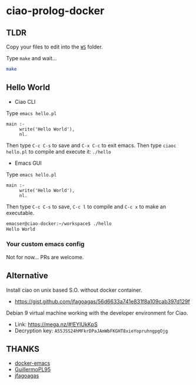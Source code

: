 ciao-prolog-docker
==================

## TLDR

Copy your files to edit into the [`WS`](./WS) folder.

Type `make` and wait...

```bash
make
```

## Hello World

- Ciao CLI 

Type `emacs hello.pl`

```
main :-
     write('Hello World'),
     nl.
```

Then type `C-c C-s` to save and `C-x C-c` to exit emacs. Then type `ciaoc hello.pl` to compile and execute it: `./hello`

- Emacs GUI 

Type `emacs hello.pl`

```
main :-
     write('Hello World'),
     nl.
```

Then type `C-c C-s` to save, `C-c l` to compile and `C-c x` to make an executable.

```bash
emacser@ciao-docker:~/workspace$ ./hello
Hello World
```

### Your custom emacs config

Not for now... PRs are welcome.

## Alternative 

Install ciao on unix based S.O. without docker container.
* https://gist.github.com/jfagoagas/56d6633a741e831f8a109cab397d129f

Debian 9 virtual machine working with the developer environment for Ciao. 
* Link: https://mega.nz/#!EYIUkKpS 
* Decryption key: `A55JSS24hMFkrDPaJAmWbFKGHT8xieYopruhngpgOjg` 

## THANKS

* [docker-emacs](https://github.com/JAremko/docker-emacs)
* [GuillermoPL95](https://github.com/GuillermoPL95)
* [jfagoagas](https://github.com/jfagoagas)
